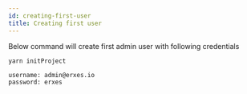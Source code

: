 ```yaml
---
id: creating-first-user
title: Creating first user
---
```


Below command will create first admin user with following credentials

```
yarn initProject
```

```
username: admin@erxes.io
password: erxes
```
